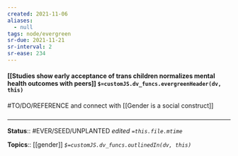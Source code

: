 ```yaml
---
created: 2021-11-06 
aliases:
  - null
tags: node/evergreen
sr-due: 2021-11-21
sr-interval: 2
sr-ease: 234
---
```


#### [[Studies show early acceptance of trans children normalizes mental health outcomes with peers]] `$=customJS.dv_funcs.evergreenHeader(dv, this)`

#TO/DO/REFERENCE and connect with [[Gender is a social construct]]

### <hr class="footnote"/>

**Status**:: #EVER/SEED/UNPLANTED
*edited `=this.file.mtime`*

**Topics**:: [[gender]]
*`$=customJS.dv_funcs.outlinedIn(dv, this)`*
